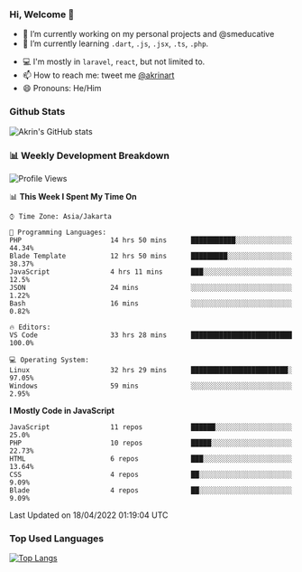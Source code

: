 ### Hi, Welcome 👋

<!--
**akrindev/akrindev** is a ✨ _special_ ✨ repository because its `README.md` (this file) appears on your GitHub profile.

Here are some ideas to get you started:
-->


- 🔭 I’m currently working on my personal projects and @smeducative
- 🌱 I’m currently learning `.dart`, `.js`, `.jsx`, `.ts`, `.php`.
<!-- - 👯 I’m looking to collaborate on -->
<!-- - 🤔 I’m looking for help with ... -->
- 💻 I'm mostly in `laravel`, `react`, but not limited to.
- 📫 How to reach me: tweet me [@akrinart](https://twitter.com/Akrinart)
- 😄 Pronouns: He/Him


### Github Stats
![Akrin's GitHub stats](https://github-readme-stats.vercel.app/api?username=akrindev&show_icons=true&theme=react&count_private=true)

### 📊 Weekly Development Breakdown

<!--START_SECTION:waka-->
![Profile Views](http://img.shields.io/badge/Profile%20Views-7-blue)

📊 **This Week I Spent My Time On** 

```text
⌚︎ Time Zone: Asia/Jakarta

💬 Programming Languages: 
PHP                      14 hrs 50 mins      ███████████░░░░░░░░░░░░░░   44.34% 
Blade Template           12 hrs 50 mins      █████████░░░░░░░░░░░░░░░░   38.37% 
JavaScript               4 hrs 11 mins       ███░░░░░░░░░░░░░░░░░░░░░░   12.5% 
JSON                     24 mins             ░░░░░░░░░░░░░░░░░░░░░░░░░   1.22% 
Bash                     16 mins             ░░░░░░░░░░░░░░░░░░░░░░░░░   0.82%

🔥 Editors: 
VS Code                  33 hrs 28 mins      █████████████████████████   100.0%

💻 Operating System: 
Linux                    32 hrs 29 mins      ████████████████████████░   97.05% 
Windows                  59 mins             ░░░░░░░░░░░░░░░░░░░░░░░░░   2.95%

```

**I Mostly Code in JavaScript** 

```text
JavaScript               11 repos            ██████░░░░░░░░░░░░░░░░░░░   25.0% 
PHP                      10 repos            █████░░░░░░░░░░░░░░░░░░░░   22.73% 
HTML                     6 repos             ███░░░░░░░░░░░░░░░░░░░░░░   13.64% 
CSS                      4 repos             ██░░░░░░░░░░░░░░░░░░░░░░░   9.09% 
Blade                    4 repos             ██░░░░░░░░░░░░░░░░░░░░░░░   9.09%

```



 Last Updated on 18/04/2022 01:19:04 UTC
<!--END_SECTION:waka-->

### Top Used Languages
[![Top Langs](https://github-readme-stats.vercel.app/api/top-langs/?username=akrindev&hide=blade,html&langs_count=4)](https://github.com/akrindev)
